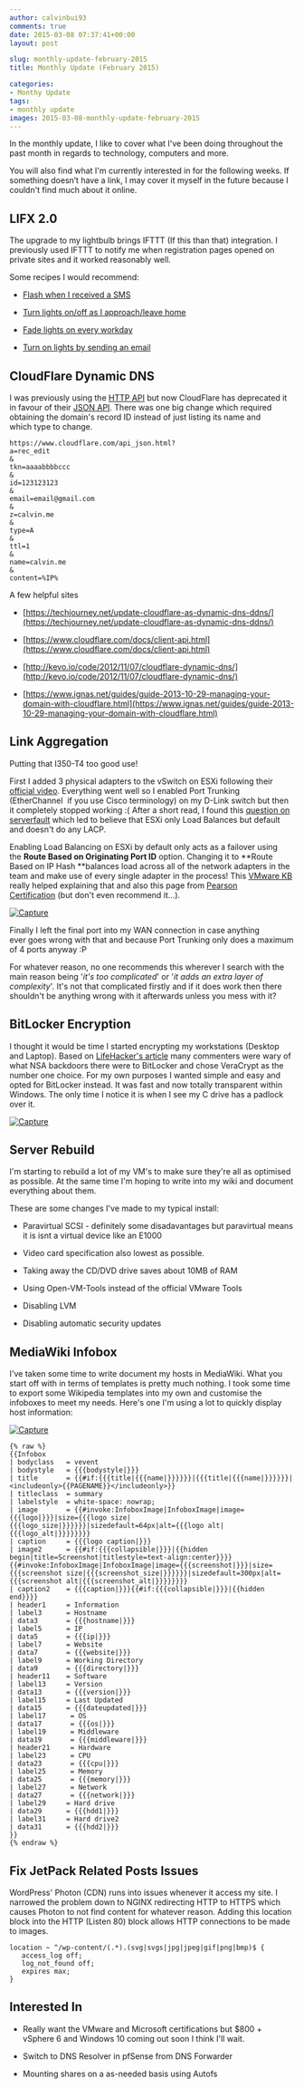 ```yaml
---
author: calvinbui93
comments: true
date: 2015-03-08 07:37:41+00:00
layout: post

slug: monthly-update-february-2015
title: Monthly Update (February 2015)

categories:
- Monthy Update
tags:
- monthly update
images: 2015-03-08-monthly-update-february-2015
---
```


In the monthly update, I like to cover what I've been doing throughout the past month in regards to technology, computers and more.

You will also find what I'm currently interested in for the following weeks. If something doesn’t have a link, I may cover it myself in the future because I couldn't find much about it online.

<!-- more -->


## LIFX 2.0


The upgrade to my lightbulb brings IFTTT (If this than that) integration. I previously used IFTTT to notify me when registration pages opened on private sites and it worked reasonably well.

Some recipes I would recommend:



	
  * [Flash when I received a SMS](https://ifttt.com/recipes/251774-flash-green-when-i-receive-an-sms-on-my-android)

	
  * [Turn lights on/off as I approach/leave home](https://ifttt.com/recipes/251782-fade-my-lifx-lights-on-as-i-approach-my-home)

	
  * [Fade lights on every workday](https://ifttt.com/recipes/251777-fade-my-lights-on-every-workday)

	
  * [Turn on lights by sending an email](https://ifttt.com/recipes/253479-turn-all-lights-on-by-sending-an-email)




## CloudFlare Dynamic DNS


I was previously using the [HTTP API](https://www.cloudflare.com/api.html) but now CloudFlare has deprecated it in favour of their [JSON API](https://www.cloudflare.com/api_json.html). There was one big change which required obtaining the domain's record ID instead of just listing its name and which type to change.

    
    https://www.cloudflare.com/api_json.html?
    a=rec_edit
    &
    tkn=aaaabbbbccc
    &
    id=123123123
    &
    email=email@gmail.com
    &
    z=calvin.me
    &
    type=A
    &
    ttl=1
    &
    name=calvin.me
    &
    content=%IP%


A few helpful sites



	
  * [https://techjourney.net/update-cloudflare-as-dynamic-dns-ddns/](https://techjourney.net/update-cloudflare-as-dynamic-dns-ddns/)

	
  * [https://www.cloudflare.com/docs/client-api.html](https://www.cloudflare.com/docs/client-api.html)

	
  * [http://kevo.io/code/2012/11/07/cloudflare-dynamic-dns/](http://kevo.io/code/2012/11/07/cloudflare-dynamic-dns/)

	
  * [https://www.ignas.net/guides/guide-2013-10-29-managing-your-domain-with-cloudflare.html](https://www.ignas.net/guides/guide-2013-10-29-managing-your-domain-with-cloudflare.html)




## Link Aggregation


Putting that I350-T4 too good use!

First I added 3 physical adapters to the vSwitch on ESXi following their [official video](https://www.youtube.com/watch?v=Hx9FAo7_H2k). Everything went well so I enabled Port Trunking (EtherChannel  if you use Cisco terminology) on my D-Link switch but then it completely stopped working :( After a short read, I found this [question on serverfault](http://serverfault.com/questions/618217/link-aggregation-in-esxi-5-5) which led to believe that ESXi only Load Balances but default and doesn't do any LACP.

Enabling Load Balancing on ESXi by default only acts as a failover using the **Route Based on Originating Port ID** option. Changing it to **Route Based on IP Hash **balances load across all of the network adapters in the team and make use of every single adapter in the process! This [VMware KB](http://kb.vmware.com/selfservice/microsites/search.do?language=en_US&cmd=displayKC&externalId=2006129) really helped explaining that and also this page from [Pearson Certification](http://www.pearsonitcertification.com/articles/article.aspx?p=2190191&seqNum=8) (but don't even recommend it...).

[![Capture](http://calvinbuiblog.files.wordpress.com/2015/02/capture.png)](http://calvinbuiblog.files.wordpress.com/2015/02/capture.png)

Finally I left the final port into my WAN connection in case anything ever goes wrong with that and because Port Trunking only does a maximum of 4 ports anyway :P

For whatever reason, no one recommends this wherever I search with the main reason being '_it's too complicated_' or '_it adds an extra layer of complexity_'. It's not that complicated firstly and if it does work then there shouldn't be anything wrong with it afterwards unless you mess with it?


## BitLocker Encryption


I thought it would be time I started encrypting my workstations (Desktop and Laptop). Based on [LifeHacker's article](http://lifehacker.com/five-best-file-encryption-tools-5677725) many commenters were wary of what NSA backdoors there were to BitLocker and chose VeraCrypt as the number one choice. For my own purposes I wanted simple and easy and opted for BitLocker instead. It was fast and now totally transparent within Windows. The only time I notice it is when I see my C drive has a padlock over it.

[![Capture](http://calvinbuiblog.files.wordpress.com/2015/03/capture.png)](http://calvinbuiblog.files.wordpress.com/2015/03/capture.png)


## Server Rebuild


I'm starting to rebuild a lot of my VM's to make sure they're all as optimised as possible. At the same time I'm hoping to write into my wiki and document everything about them.

These are some changes I've made to my typical install:



	
  * Paravirtual SCSI - definitely some disadavantages but paravirtual means it is isnt a virtual device like an E1000

	
  * Video card specification also lowest as possible.

	
  * Taking away the CD/DVD drive saves about 10MB of RAM

	
  * Using Open-VM-Tools instead of the official VMware Tools

	
  * Disabling LVM

	
  * Disabling automatic security updates




## MediaWiki Infobox


I've taken some time to write document my hosts in MediaWiki. What you start off with in terms of templates is pretty much nothing. I took some time to export some Wikipedia templates into my own and customise the infoboxes to meet my needs. Here's one I'm using a lot to quickly display host information:

[![Capture](http://calvinbuiblog.files.wordpress.com/2015/02/capture1.png)](http://calvinbuiblog.files.wordpress.com/2015/02/capture1.png)

    {% raw %}
    {{Infobox
    | bodyclass   = vevent
    | bodystyle   = {{{bodystyle|}}}
    | title       = {{#if:{{{title|{{{name|}}}}}}|{{{title|{{{name|}}}}}}|<includeonly>{{PAGENAME}}</includeonly>}}
    | titleclass  = summary
    | labelstyle  = white-space: nowrap;
    | image       = {{#invoke:InfoboxImage|InfoboxImage|image={{{logo|}}}|size={{{logo size|{{{logo_size|}}}}}}|sizedefault=64px|alt={{{logo alt|{{{logo_alt|}}}}}}}}
    | caption     = {{{logo caption|}}}
    | image2      = {{#if:{{{collapsible|}}}|{{hidden begin|title=Screenshot|titlestyle=text-align:center}}}}{{#invoke:InfoboxImage|InfoboxImage|image={{{screenshot|}}}|size={{{screenshot size|{{{screenshot_size|}}}}}}|sizedefault=300px|alt={{{screenshot alt|{{{screenshot_alt|}}}}}}}}
    | caption2    = {{{caption|}}}{{#if:{{{collapsible|}}}|{{hidden end}}}}
    | header1     = Information
    | label3      = Hostname
    | data3       = {{{hostname|}}}
    | label5      = IP
    | data5       = {{{ip|}}}
    | label7      = Website
    | data7       = {{{website|}}}
    | label9      = Working Directory
    | data9       = {{{directory|}}}
    | header11    = Software
    | label13     = Version
    | data13      = {{{version|}}}
    | label15     = Last Updated
    | data15      = {{{dateupdated|}}}
    | label17      = OS
    | data17       = {{{os|}}}
    | label19      = Middleware
    | data19       = {{{middleware|}}}
    | header21     = Hardware
    | label23      = CPU
    | data23       = {{{cpu|}}}
    | label25      = Memory
    | data25       = {{{memory|}}}
    | label27      = Network
    | data27       = {{{network|}}}
    | label29     = Hard drive
    | data29      = {{{hdd1|}}}
    | label31     = Hard drive2
    | data31      = {{{hdd2|}}}
    }}
    {% endraw %}



## Fix JetPack Related Posts Issues


WordPress' Photon (CDN) runs into issues whenever it access my site. I narrowed the problem down to NGINX redirecting HTTP to HTTPS which causes Photon to not find content for whatever reason. Adding this location block into the HTTP (Listen 80) block allows HTTP connections to be made to images.

    
    location ~ ^/wp-content/(.*).(svg|svgs|jpg|jpeg|gif|png|bmp)$ {
       access_log off;
       log_not_found off;
       expires max;
    }




## Interested In





	
  * Really want the VMware and Microsoft certifications but $800 + vSphere 6 and Windows 10 coming out soon I think I'll wait.

	
  * Switch to DNS Resolver in pfSense from DNS Forwarder

	
  * Mounting shares on a as-needed basis using Autofs


